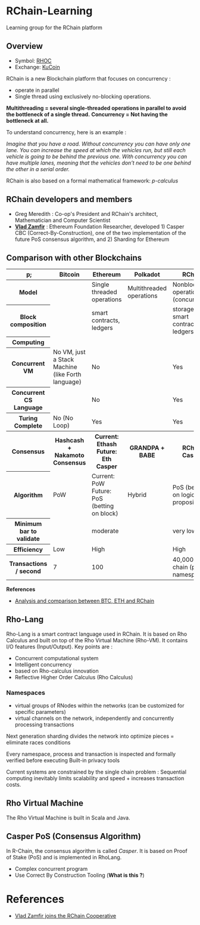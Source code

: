 # RChain-Learning
Learning group for the RChain platform

## Overview

- Symbol: [RHOC](https://coinmarketcap.com/currencies/rchain/)
- Exchange: [KuCoin](https://www.kucoin.com/#/trade/RHOC-ETH)

RChain is a new Blockchain platform that focuses on concurrency :
- operate in parallel
- Single thread using exclusively no-blocking operations.

**Multithreading = several single-threaded operations in parallel to avoid the bottleneck of a single thread.**
**Concurrency = Not having the bottleneck at all.**

To understand concurrency, here is an example :

*Imagine that you have a road. Without concurrency you can have only one lane. You can increase the speed at which the vehicles run, but still each vehicle is going to be behind the previous one. With concurrency you can have multiple lanes, meaning that the vehicles don’t need to be one behind the other in a serial order.*

RChain is also based on a formal mathematical framework: *p-calculus*

## RChain developers and members

* Greg Meredith : Co-op's President and RChain's architect, Mathematician and Computer Scientist
* **[Vlad Zamfir](https://medium.com/rchain-cooperative/vlad-zamfir-joins-the-rchain-cooperative-a05f8e32c110)** : Ethereum Foundation Researcher, developed 1) Casper CBC (Correct-By-Construction), one of the two implementation of the future PoS consensus algorithm, and 2) Sharding for Ethereum

## Comparison with other Blockchains



<table>
  <thead>
    <tr>
      <th>&nbspp;</th>
      <th>Bitcoin</th>
      <th>Ethereum</th>
      <th>Polkadot</th>
      <th>RChain</th>
    </tr>
  </thead>
  <tbody>
    <tr>
      <th>Model</th>
      <td></td>
      <td>Single threaded operations</td>
      <td>Multithreaded operations</td>
      <td>Nonblocking operations (concurrency)</td>
    </tr>
    <tr>
      <th>Block composition</th>
      <td>&nbsp;</td>
      <td>smart contracts, ledgers</td>
      <td>&nbsp;</td>
      <td>storage, smart contracts, ledgers</td>
    </tr>
    <tr>
      <th>Computing</th>
      <td colspan="3"></td>
    </tr>
    <tr>
      <th>Concurrent VM</th>
      <td>No VM, just a Stack Machine (like Forth language)</td>
      <td>No</td>
      <td>&nbsp;</td>
      <td>Yes</td>
    </tr>
    <tr>
      <th>Concurrent CS Language</th>
      <td>&nbsp;</td>
      <td>No</td>
      <td>&nbsp;</td>
      <td>Yes</td>
    </tr>
    <tr>
      <th>Turing Complete</th>
      <td>No (No Loop)</td>
      <td>Yes</td>
      <td>&nbsp;</td>
      <td>Yes</td>
    </tr>
    <tr>
      <th>Consensus</th>
      <th>Hashcash + Nakamoto Consensus</th>
      <th>Current: Ethash<br>Future: Eth Casper</th>
      <th>GRANDPA + BABE</th>
      <th>RChain Casper</th>
    </tr>
    <tr>
        <th>Algorithm</th>
        <td>PoW</td>
        <td>Current: PoW<br>Future: PoS (betting on block)</td>
        <td>Hybrid</td>
        <td>PoS (betting on logical propositions)</td>
    </tr>
    <tr>
      <th>Minimum bar to validate</th>
      <td>&nbsp;</td>
      <td>moderate</td>
      <td>&nbsp;</td>
      <td>very low</td>
    </tr>
    <tr>
      <th>Efficiency</th>
      <td>Low</td>
      <td>High</td>
      <td>&nbsp;</td>
      <td>High</td>
    </tr>
    <tr>
      <th>Transactions / second</th>
      <td>7</td>
      <td>100</td>
      <td>&nbsp;</td>
      <td>40,000+ on chain (per namespace)</td>
    </tr>
  </tbody>
</table>

**References**

- [Analysis and comparison between BTC, ETH and RChain](http://rchain-architecture.readthedocs.io/en/latest/introduction/comparison-of-blockchains.html)


## Rho-Lang

Rho-Lang is a smart contract language used in RChain. It is based on Rho Calculus and built on top of the Rho Virtual Machine (Rho-VM). It contains I/O features (Input/Output). Key points are :

- Concurrent computational system
- Intelligent concurrency
- based on Rho-calculus innovation
- Reflective Higher Order Calculus (Rho Calculus)

### Namespaces

- virtual groups of RNodes within the networks (can be customized for specific parameters)
- virtual channels on the network, independently and concurrently processing transactions

Next generation sharding divides the network into optimize pieces = eliminate races conditions

Every namespace, process and transaction is inspected and formally verified before executing
Built-in privacy tools

Current systems are constrained by the single chain problem :
Sequential computing inevitably limits scalability and speed + increases transaction costs.

## Rho Virtual Machine

The Rho Virtual Machine is built in Scala and Java.

## Casper PoS (Consensus Algorithm)

In R-Chain, the consensus algorithm is called *Casper*. It is based on Proof of Stake (PoS) and is implemented in RhoLang.

- Complex concurrent program
- Use Correct By Construction Tooling (**What is this ?**)

# References

- [Vlad Zamfir joins the RChain Cooperative](https://medium.com/rchain-cooperative/vlad-zamfir-joins-the-rchain-cooperative-a05f8e32c110)
